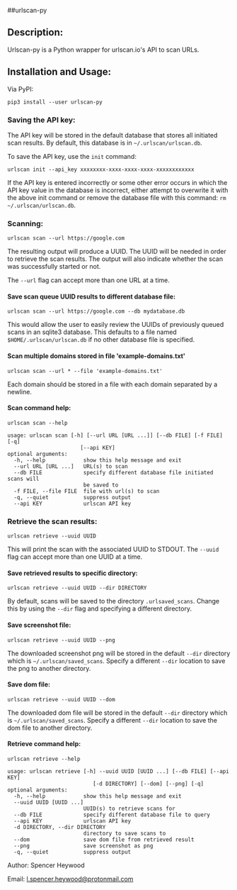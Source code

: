 ##urlscan-py

## Description:

Urlscan-py is a Python wrapper for urlscan.io's API to scan URLs.


## Installation and Usage:

Via PyPI:

`pip3 install --user urlscan-py`


### Saving the API key:

The API key will be stored in the default database that stores all initiated scan results. By default, this database is in `~/.urlscan/urlscan.db`. 

To save the API key, use the `init` command:

`urlscan init --api_key xxxxxxxx-xxxx-xxxx-xxxx-xxxxxxxxxxxx`

If the API key is entered incorrectly or some other error occurs in which the API key value in the database is incorrect, either attempt to overwrite it with the above init command or remove the database file with this command: `rm ~/.urlscan/urlscan.db`.


### Scanning:

`urlscan scan --url https://google.com`

The resulting output will produce a UUID. The UUID will be needed in order to retrieve the scan results. The output will also indicate whether the scan was successfully started or not.

The `--url` flag can accept more than one URL at a time.


#### Save scan queue UUID results to different database file:

`urlscan scan --url https://google.com --db mydatabase.db`

This would allow the user to easily review the UUIDs of previously queued scans in an sqlite3 database. This defaults to a file named `$HOME/.urlscan/urlscan.db` if no other database file is specified.


#### Scan multiple domains stored in file 'example-domains.txt'

`urlscan scan --url * --file 'example-domains.txt'`

Each domain should be stored in a file with each domain separated by a newline.


#### Scan command help:

```
urlscan scan --help

usage: urlscan scan [-h] [--url URL [URL ...]] [--db FILE] [-f FILE] [-q]
                       [--api KEY]
optional arguments:
  -h, --help            show this help message and exit
  --url URL [URL ...]   URL(s) to scan
  --db FILE             specify different database file initiated scans will
                        be saved to
  -f FILE, --file FILE  file with url(s) to scan
  -q, --quiet           suppress output
  --api KEY             urlscan API key

```



### Retrieve the scan results:

`urlscan retrieve --uuid UUID`

This will print the scan with the associated UUID to STDOUT. The `--uuid` flag can accept more than one UUID at a time.


#### Save retrieved results to specific directory:

`urlscan retrieve --uuid UUID --dir DIRECTORY`

By default, scans will be saved to the directory `.urlsaved_scans`. Change this by using the `--dir` flag and specifying a different directory.


#### Save screenshot file:

`urlscan retrieve --uuid UUID --png`

The downloaded screenshot png will be stored in the default `--dir` directory which is `~/.urlscan/saved_scans`. Specify a different `--dir` location to save the png to another directory.


#### Save dom file:

`urlscan retrieve --uuid UUID --dom`

The downloaded dom file will be stored in the default `--dir` directory which is `~/.urlscan/saved_scans`. Specify a different `--dir` location to save the dom file to another directory. 



#### Retrieve command help:

```
urlscan retrieve --help

usage: urlscan retrieve [-h] --uuid UUID [UUID ...] [--db FILE] [--api KEY]
                           [-d DIRECTORY] [--dom] [--png] [-q]
optional arguments:
  -h, --help            show this help message and exit
  --uuid UUID [UUID ...]
                        UUID(s) to retrieve scans for
  --db FILE             specify different database file to query
  --api KEY             urlscan API key
  -d DIRECTORY, --dir DIRECTORY
                        directory to save scans to
  --dom                 save dom file from retrieved result
  --png                 save screenshot as png
  -q, --quiet           suppress output

```



Author: Spencer Heywood

Email: l.spencer.heywood@protonmail.com
